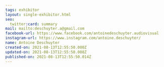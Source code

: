 ```yaml
---
tags: exhibitor
layout: single-exhibitor.html
seo:
  twitter:card: summary
mail: mailto:deschuyter.a@gmail.com
facebook-url: https://www.facebook.com/antoinedeschuyter.audiovisual
instagram-url: https://www.instagram.com/antoine.deschuyter/
name: Antoine Deschuyter
created-on: 2021-08-13T12:55:50.000Z
updated-on: 2021-08-13T12:55:50.008Z
published-on: 2021-08-13T12:55:50.014Z
---
```

